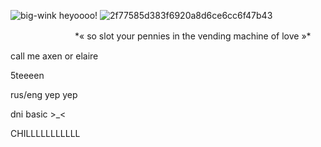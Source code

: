 ![big-wink](https://github.com/user-attachments/assets/c77427af-e9ee-44cd-83f3-63b9fffbdda9) heyoooo!
![2f77585d383f6920a8d6ce6cc6f47b43](https://github.com/user-attachments/assets/6a3dc98c-b678-4fd1-adc8-7b07be4f66ca)

ㅤㅤㅤㅤㅤㅤㅤㅤ*« so slot your pennies in the vending machine of love »*

call me axen or elaire 

5teeeen

rus/eng yep yep

dni basic >_<

CHILLLLLLLLLLL

